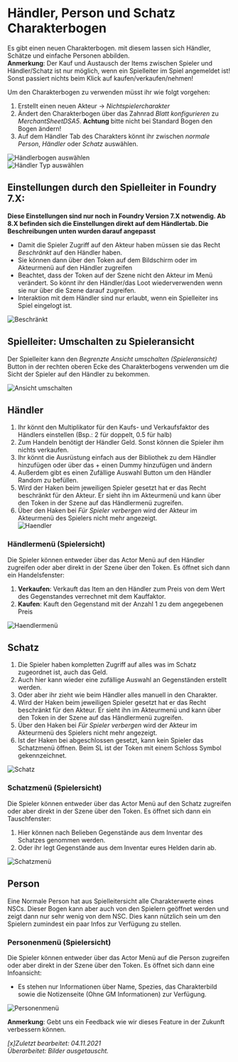 # Händler, Person und Schatz Charakterbogen
Es gibt einen neuen Charakterbogen. mit diesem lassen sich Händler, Schätze und einfache Personen abbilden.  
**Anmerkung**: Der Kauf und Austausch der Items zwischen Spieler und Händler/Schatz ist nur möglich, wenn ein Spielleiter im Spiel angemeldet ist! Sonst passiert nichts beim Klick auf kaufen/verkaufen/nehmen!   
  
Um den Charakterbogen zu verwenden müsst ihr wie folgt vorgehen:
1. Erstellt einen neuen Akteur -> *Nichtspielercharakter*
2. Ändert den Charakterbogen über das Zahnrad *Blatt konfigurieren* zu *MerchantSheetDSA5*. **Achtung** bitte nicht bei Standard Bogen den Bogen ändern!
3. Auf dem Händler Tab des Charakters könnt ihr zwischen *normale Person*, *Händler* oder *Schatz* auswählen.

![Händlerbogen auswählen](https://user-images.githubusercontent.com/80099175/113250611-1a266780-92c1-11eb-86a2-7edcfccd878e.png)  
![Händler Typ auswählen](https://user-images.githubusercontent.com/80099175/113250735-5b1e7c00-92c1-11eb-875c-65eb7f752800.png)  

## Einstellungen durch den Spielleiter in Foundry 7.X:
**Diese Einstellungen sind nur noch in Foundry Version 7.X notwendig. Ab 8.X befinden sich die Einstellungen direkt auf dem Händlertab. Die Beschreibungen unten wurden darauf angepasst**  
* Damit die Spieler Zugriff auf den Akteur haben müssen sie das Recht *Beschränkt* auf den Händler haben.
* Sie können dann über den Token auf dem Bildschirm oder im Akteurmenü auf den Händler zugreifen
* Beachtet, dass der Token auf der Szene nicht den Akteur im Menü verändert. So könnt ihr den Händler/das Loot wiederverwenden wenn sie nur über die Szene darauf zugreifen.
* Interaktion mit dem Händler sind nur erlaubt, wenn ein Spielleiter ins Spiel eingelogt ist.

![Beschränkt](https://user-images.githubusercontent.com/80099175/113254135-7f308c00-92c6-11eb-8950-700abcba55e6.png)

  
## Spielleiter: Umschalten zu Spieleransicht

Der Spielleiter kann den *Begrenzte Ansicht umschalten (Spieleransicht)* Button in der rechten oberen Ecke des Charakterbogens verwenden um die Sicht der Spieler auf den Händler zu bekommen.  
  
![Ansicht umschalten](https://user-images.githubusercontent.com/80099175/113253341-6378b600-92c5-11eb-9920-3c81cb187ff1.png)

## Händler
1. Ihr könnt den Multiplikator für den Kaufs- und Verkaufsfaktor des Händlers einstellen (Bsp.: 2 für doppelt, 0.5 für halb)
2. Zum Handeln benötigt der Händler Geld. Sonst können die Spieler ihm nichts verkaufen. 
3. Ihr könnt die Ausrüstung einfach aus der Bibliothek zu dem Händler hinzufügen oder über das + einen Dummy hinzufügen und ändern 
4. Außerdem gibt es einen Zufällige Auswahl Button um den Händler Random zu befüllen.  
5. Wird der Haken beim jeweiligen Spieler gesetzt hat er das Recht beschränkt für den Akteur. Er sieht ihn im Akteurmenü und kann über den Token in der Szene auf das Händlermenü zugreifen.
6. Über den Haken bei *Für Spieler verbergen* wird der Akteur im Akteurmenü des Spielers nicht mehr angezeigt.  
![Haendler](https://user-images.githubusercontent.com/80099175/140302198-7c632ac0-3fcb-42de-af3b-891cee769add.png)

### Händlermenü (Spielersicht)
Die Spieler können entweder über das Actor Menü auf den Händler zugreifen oder aber direkt in der Szene über den Token. Es öffnet sich dann ein Handelsfenster:  
1. **Verkaufen**: Verkauft das Item an den Händler zum Preis von dem Wert des Gegenstandes verrechnet mit dem Kauffaktor.  
2. **Kaufen**: Kauft den Gegenstand mit der Anzahl 1 zu dem angegebenen Preis
  
![Haendlermenü](https://user-images.githubusercontent.com/80099175/140302261-0b821f88-dbac-4561-8be9-c75a27487e1a.png) 

## Schatz
1. Die Spieler haben kompletten Zugriff auf alles was im Schatz zugeordnet ist, auch das Geld.
2. Auch hier kann wieder eine zufällige Auswahl an Gegenständen erstellt werden. 
3. Oder aber ihr zieht wie beim Händler alles manuell in den Charakter.
4. Wird der Haken beim jeweiligen Spieler gesetzt hat er das Recht beschränkt für den Akteur. Er sieht ihn im Akteurmenü und kann über den Token in der Szene auf das Händlermenü zugreifen.
5. Über den Haken bei *Für Spieler verbergen* wird der Akteur im Akteurmenü des Spielers nicht mehr angezeigt.
6. Ist der Haken bei abgeschlossen gesetzt, kann kein Spieler das Schatzmenü öffnen. Beim SL ist der Token mit einem Schloss Symbol gekennzeichnet. 

![Schatz](https://user-images.githubusercontent.com/80099175/140302311-6cbfb64a-06e4-4767-95f0-48fde942314d.png)
  
### Schatzmenü (Spielersicht)
Die Spieler können entweder über das Actor Menü auf den Schatz zugreifen oder aber direkt in der Szene über den Token. Es öffnet sich dann ein Tauschfenster:  
1. Hier können nach Belieben Gegenstände aus dem Inventar des Schatzes genommen werden.  
2. Oder ihr legt Gegenstände aus dem Inventar eures Helden darin ab.  

![Schatzmenü](https://user-images.githubusercontent.com/80099175/140302333-08e58873-9950-46c4-ac22-8b1f6876885f.png)

## Person
Eine Normale Person hat aus Spielleitersicht alle Charakterwerte eines NSCs. Dieser Bogen kann aber auch von den Spielern geöffnet werden und zeigt dann nur sehr wenig von dem NSC. Dies kann nützlich sein um den Spielern zumindest ein paar Infos zur Verfügung zu stellen.

### Personenmenü (Spielersicht)
Die Spieler können entweder über das Actor Menü auf die Person zugreifen oder aber direkt in der Szene über den Token. Es öffnet sich dann eine Infoansicht:
* Es stehen nur Informationen über Name, Spezies, das Charakterbild sowie die Notizenseite (Ohne GM Informationen) zur Verfügung.
  
![Personenmenü](https://user-images.githubusercontent.com/80099175/113253083-109efe80-92c5-11eb-8837-b49f032b7802.png)

**Anmerkung**: Gebt uns ein Feedback wie wir dieses Feature in der Zukunft verbessern können.

*[x]Zuletzt bearbeitet: 04.11.2021*   
*Überarbeitet: Bilder ausgetauscht.*

